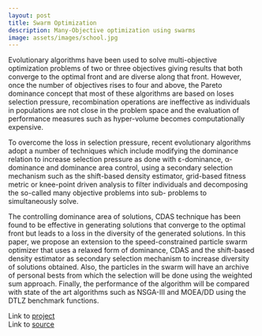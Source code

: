```yaml
---
layout: post
title: Swarm Optimization
description: Many-Objective optimization using swarms
image: assets/images/school.jpg
---
```


Evolutionary algorithms have been used to solve multi-objective optimization problems of two or three objectives giving results that both converge to the optimal front and are diverse along that front.
However, once the number of objectives rises to four and above, the Pareto dominance concept that most of these algorithms are based on loses selection pressure, recombination operations are ineffective as individuals in populations are not close in the problem space and the evaluation of performance measures such as hyper-volume becomes computationally expensive.

To overcome the loss in selection pressure, recent evolutionary algorithms adopt a number of techniques which include modifying the dominance relation to increase selection pressure as done with ε-dominance, α-dominance and dominance area control, using a secondary selection mechanism such as the shift-based density estimator, grid-based fitness metric or knee-point driven analysis to filter individuals and decomposing the so-called many objective problems into sub- problems to simultaneously solve. 

The controlling dominance area of solutions, CDAS technique has been found to be effective in generating solutions that converge to the optimal front but leads to a loss in the diversity of the generated solutions. In this paper, we propose an extension to the speed-constrained particle swarm optimizer that uses a relaxed form of dominance, CDAS and the shift-based density estimator as secondary selection mechanism to increase diversity of solutions obtained. Also, the particles in the swarm will have an archive of personal bests from which the selection will be done using the weighted sum approach. Finally, the performance of the algorithm will be compared with state of the art algorithms such as NSGA-III and MOEA/DD using the DTLZ benchmark functions.

Link to [project](https://www.dropbox.com/s/sd4zgbx8jtrgs2r/finalVersionProject.pdf?dl=0)<br/>
Link to [source](https://github.com/Korogba/pso)